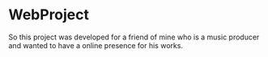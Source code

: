 # WebProject
So this project was developed for a friend of mine who is a music producer and wanted to have a online presence for his works.
